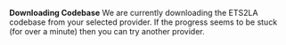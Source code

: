 **Downloading Codebase**
We are currently downloading the ETS2LA codebase from your selected provider. If the progress seems to be stuck (for over a minute) then you can try another provider.